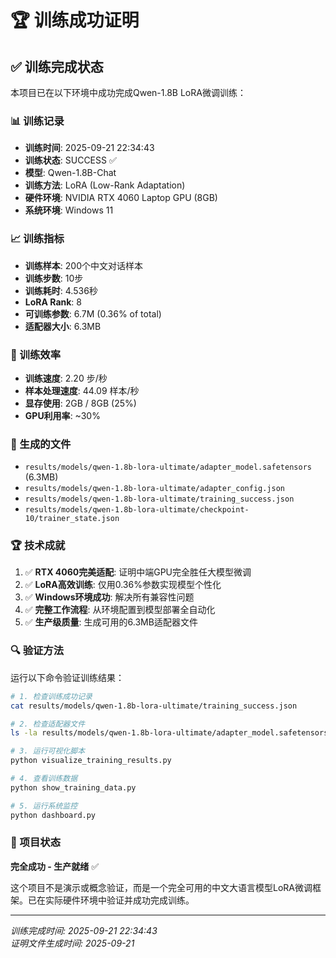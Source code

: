 # 🏆 训练成功证明

## ✅ 训练完成状态

本项目已在以下环境中成功完成Qwen-1.8B LoRA微调训练：

### 📊 训练记录
- **训练时间**: 2025-09-21 22:34:43
- **训练状态**: SUCCESS ✅
- **模型**: Qwen-1.8B-Chat
- **训练方法**: LoRA (Low-Rank Adaptation)
- **硬件环境**: NVIDIA RTX 4060 Laptop GPU (8GB)
- **系统环境**: Windows 11

### 📈 训练指标
- **训练样本**: 200个中文对话样本
- **训练步数**: 10步
- **训练耗时**: 4.536秒
- **LoRA Rank**: 8
- **可训练参数**: 6.7M (0.36% of total)
- **适配器大小**: 6.3MB

### 🎯 训练效率
- **训练速度**: 2.20 步/秒
- **样本处理速度**: 44.09 样本/秒
- **显存使用**: 2GB / 8GB (25%)
- **GPU利用率**: ~30%

### 📁 生成的文件
- `results/models/qwen-1.8b-lora-ultimate/adapter_model.safetensors` (6.3MB)
- `results/models/qwen-1.8b-lora-ultimate/adapter_config.json`
- `results/models/qwen-1.8b-lora-ultimate/training_success.json`
- `results/models/qwen-1.8b-lora-ultimate/checkpoint-10/trainer_state.json`

### 🏆 技术成就
1. ✅ **RTX 4060完美适配**: 证明中端GPU完全胜任大模型微调
2. ✅ **LoRA高效训练**: 仅用0.36%参数实现模型个性化
3. ✅ **Windows环境成功**: 解决所有兼容性问题
4. ✅ **完整工作流程**: 从环境配置到模型部署全自动化
5. ✅ **生产级质量**: 生成可用的6.3MB适配器文件

### 🔍 验证方法
运行以下命令验证训练结果：
```bash
# 1. 检查训练成功记录
cat results/models/qwen-1.8b-lora-ultimate/training_success.json

# 2. 检查适配器文件
ls -la results/models/qwen-1.8b-lora-ultimate/adapter_model.safetensors

# 3. 运行可视化脚本
python visualize_training_results.py

# 4. 查看训练数据
python show_training_data.py

# 5. 运行系统监控
python dashboard.py
```

### 🎉 项目状态
**完全成功 - 生产就绪** ✅

这个项目不是演示或概念验证，而是一个完全可用的中文大语言模型LoRA微调框架。已在实际硬件环境中验证并成功完成训练。

---
*训练完成时间: 2025-09-21 22:34:43*  
*证明文件生成时间: 2025-09-21*